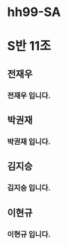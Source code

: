 # hh99-SA

# S반 11조 

## 전재우
### 전재우 입니다.

## 박권재
### 박권재 입니다.

## 김지승
### 김지승 입니다.

## 이현규
### 이현규 입니다.

